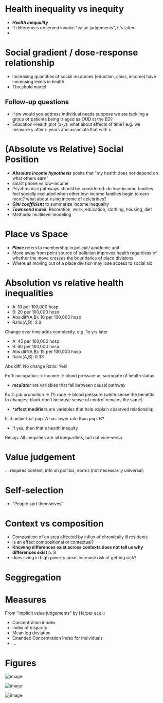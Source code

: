 # Health inequality vs inequity

- ***Health inequality*** 
- If differences observed involve "value judgements", it's latter
- 

# Social gradient / dose-response relationship


- Increasing quantities of social resources (eduction, class, income) have increasing levels in health
- Threshold model

## Follow-up questions

- How would you address individual needs suppose we are tackling a group of patients being triaged as OUD at the ED?
- Education-Health plot ($x$-$y$): what about effects of time? e.g. we measure y after $n$ years and associate that with $x$


 
 # (Absolute vs Relative) Social Position

- ***Absolute income hypothesis*** posits that "my health does not depend on what others earn"
- smart phone vs low-income
- Psychosocial pathways should be considered: do low-income families feel socially excluded when other low-income families begin to earn more? what about rising income of celebrities?
- ***Gini coefficient*** to summarize income inequality
- ***Townsend ind*ex**: Recreation, work, education, clothing, housing, diet
- Methods: multilevel modeling

# Place vs Space 
- ***Place*** refers to membership in policial/ academic unit
- Move away from point source of pollution improves health regardless of whether the move crosses the boundaries of place divisions
- Where as moving out of a place division may lose access to social aid

 # Absolution vs relative health inequalities

 - A: 10 per 100,000 hosp
 - B: 20 per 100,000 hosp
 - Abs diff(A,B): 10 per 100,000 hosp
 - Ratio(A,B): 2.0

Change over time adds complexity, e.g. 1o yrs later
- A: 45 per 100,000 hosp
- B: 60 per 100,000 hosp
- Abs diff(A,B): 15 per 100,000 hosp
- Ratio(A,B): 0.33

Abs diff: No change
Ratio: Yes!

Ex 1: occupation -> income -> blood pressure as surrogate of health status
- ***mediator*** are variables that fall between causal pathway

Ex 2: job promotion -> (?) race -> blood pressure (white sense the benefits to changes; black don't because sense of control remains the same)
- ***effect modifiers** are variables that help explain observed relationship

Is it unfair that pop. A has lower rate than pop. B?
- If yes, then that's health inequity

Recap: All inequities are all inequalities, but not vice-versa


# Value judgement

... requires context, info on politics, norms (not necessarily universal)


# Self-selection

- "People sort themselves"

# Context vs composition 

- Composition of an area affected by influx of chronically ill residents
- Is an effect compositional or contextual?
- **Knowing differences exist across contexts does not tell us why differences exist** p. 8
- does living in high poverty areas increase risk of getting sick?


# Seggregation

# Measures

From "Implicit value judgements" by Harper et al.:
- Concentration inndex
- Index of disparity
- Mean log deviation
- Extended Concentration Index for individuals
- ...

# Figures


![image](https://github.com/user-attachments/assets/358bb225-8c1b-4869-a1ba-3346ae5c0d2c)

![image](https://github.com/user-attachments/assets/587a0f91-6e2d-45ec-8eee-e123442ea68b)

![image](https://github.com/user-attachments/assets/e2f3f5ce-9c9a-4c23-906f-3cafa5d8685b)
